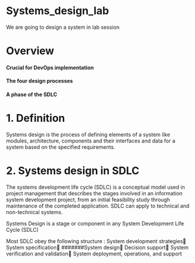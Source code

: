 # Systems_design_lab
We are going to design a system in lab session

# Overview
#### Crucial for DevOps implementation
#### The four design processes
#### A phase of the SDLC 

# 1. Definition 
Systems design is the process of defining elements of a system like modules, architecture, components and their interfaces and data for a system based on the specified requirements.


# 2. Systems design in SDLC
The systems development life cycle (SDLC) is a conceptual model used in project management that describes the stages involved in an information system development project, from an initial feasibility study through maintenance of the completed application. SDLC can apply to technical and non-technical systems.

Systems Design is a stage or component in any System Development Life Cycle (SDLC)

Most SDLC obey the following structure :
   System development strategies
   System specification
   #######System design
   Decision support
   System verification and validation
   System deployment, operations, and support







